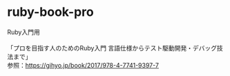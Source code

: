 # ruby-book-pro
Ruby入門用</br></br>
「プロを目指す人のためのRuby入門 言語仕様からテスト駆動開発・デバッグ技法まで」</br>
参照：https://gihyo.jp/book/2017/978-4-7741-9397-7
